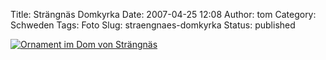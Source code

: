 Title: Strängnäs Domkyrka
Date: 2007-04-25 12:08
Author: tom
Category: Schweden
Tags: Foto
Slug: straengnaes-domkyrka
Status: published

[![Ornament im Dom von
Strängnäs](http://www.fiket.de/pic/strangnas_ornam_s.jpg "Ornament im Dom von Strängnäs")](http://www.fiket.de/pic/strangnas_ornam_l.jpg)

